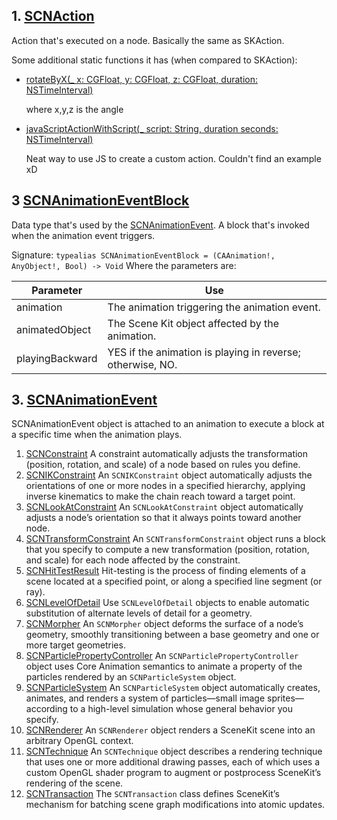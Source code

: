 ## 1. [SCNAction](https://developer.apple.com/library/mac/documentation/SceneKit/Reference/SCNAction_Class/index.html#//apple_ref/occ/cl/SCNAction)
Action that's executed on a node. Basically the same as SKAction.

Some additional static functions it has (when compared to SKAction):
- [rotateByX(_ x: CGFloat, y: CGFloat, z: CGFloat, duration: NSTimeInterval)](https://developer.apple.com/library/mac/documentation/SceneKit/Reference/SCNAction_Class/index.html#//apple_ref/occ/clm/SCNAction/rotateByX:y:z:duration:)

    where x,y,z is the angle
- [javaScriptActionWithScript(_ script: String, duration seconds: NSTimeInterval)](https://developer.apple.com/library/mac/documentation/SceneKit/Reference/SCNAction_Class/index.html#//apple_ref/occ/clm/SCNAction/javaScriptActionWithScript:duration:)

    Neat way to use JS to create a custom action. Couldn't find an example xD
    
    
    
## 3 [SCNAnimationEventBlock](https://developer.apple.com/library/prerelease/ios/documentation/SceneKit/Reference/SCNAnimationEvent_Class/index.html#//apple_ref/c/tdef/SCNAnimationEventBlock)
Data type that's used by the [SCNAnimationEvent](https://developer.apple.com/library/prerelease/ios/documentation/SceneKit/Reference/SCNAnimationEvent_Class/index.html). A block that's invoked when the animation event triggers.

Signature: `typealias SCNAnimationEventBlock = (CAAnimation!, AnyObject!, Bool) -> Void`
Where the parameters are:

| Parameter       | Use                                                        |
|-----------------|------------------------------------------------------------|
| animation       | The animation triggering the animation event.              |
| animatedObject  | The Scene Kit object affected by the animation.            |
| playingBackward | YES if the animation is playing in reverse; otherwise, NO. |

    
## 3. [SCNAnimationEvent](https://developer.apple.com/library/prerelease/ios/documentation/SceneKit/Reference/SCNAnimationEvent_Class/index.html)
SCNAnimationEvent object is attached to an animation to execute a block at a specific time when the animation plays.






1. [SCNConstraint](../SCNConstraint_Class/index.html#//apple_ref/occ/cl/SCNConstraint) A constraint automatically adjusts the transformation (position, rotation, and scale) of a node based on rules you define.
1. [SCNIKConstraint](../SCNIKConstraint_Class/index.html#//apple_ref/occ/cl/SCNIKConstraint) An <code class="code-voice">SCNIKConstraint</code> object automatically adjusts the orientations of one or more nodes in a specified hierarchy, applying inverse kinematics to make the chain reach toward a target point.
1. [SCNLookAtConstraint](../SCNLookAtConstraint_Class/index.html#//apple_ref/occ/cl/SCNLookAtConstraint) An <code class="code-voice">SCNLookAtConstraint</code> object automatically adjusts a node’s orientation so that it always points toward another node.
1. [SCNTransformConstraint](../SCNTransformConstraint_Class/index.html#//apple_ref/occ/cl/SCNTransformConstraint) An <code class="code-voice">SCNTransformConstraint</code> object runs a block that you specify to compute a new transformation (position, rotation, and scale) for each node affected by the constraint.
1. [SCNHitTestResult](../SCNHitTestResult_Class/index.html#//apple_ref/occ/cl/SCNHitTestResult) Hit-testing is the process of finding elements of a scene located at a specified point, or along a specified line segment (or ray).
1. [SCNLevelOfDetail](../SCNLevelOfDetail_Class/index.html#//apple_ref/occ/cl/SCNLevelOfDetail) Use <code class="code-voice">SCNLevelOfDetail</code> objects to enable automatic substitution of alternate levels of detail for a geometry.
1. [SCNMorpher](../SCNMorpher_Class/index.html#//apple_ref/occ/cl/SCNMorpher) An <code class="code-voice">SCNMorpher</code> object deforms the surface of a node’s geometry, smoothly transitioning between a base geometry and one or more target geometries.
1. [SCNParticlePropertyController](../SCNParticlePropertyController_Class/index.html#//apple_ref/occ/cl/SCNParticlePropertyController) An <code class="code-voice">SCNParticlePropertyController</code> object uses Core Animation semantics to animate a property of the particles rendered by an <code class="code-voice">SCNParticleSystem</code> object.
1. [SCNParticleSystem](../SCNParticleSystem_Class/index.html#//apple_ref/occ/cl/SCNParticleSystem) An <code class="code-voice">SCNParticleSystem</code> object automatically creates, animates, and renders a system of particles—small image sprites—according to a high-level simulation whose general behavior you specify.
1. [SCNRenderer](../SCNRenderer_Class/index.html#//apple_ref/occ/cl/SCNRenderer) An <code class="code-voice">SCNRenderer</code> object renders a SceneKit scene into an arbitrary OpenGL context.
1. [SCNTechnique](../SCNTechnique_Class/index.html#//apple_ref/occ/cl/SCNTechnique) An <code class="code-voice">SCNTechnique</code> object describes a rendering technique that uses one or more additional drawing passes, each of which uses a custom OpenGL shader program to augment or postprocess SceneKit’s rendering of the scene.
1. [SCNTransaction](../SCNTransaction_Class/index.html#//apple_ref/occ/cl/SCNTransaction) The <code class="code-voice">SCNTransaction</code> class defines SceneKit’s mechanism for batching scene graph modifications into atomic updates.
